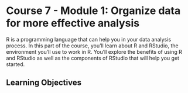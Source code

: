 # Course 7 - Module 1: Organize data for more effective analysis

R is a programming language that can help you in your data analysis process. In this part of the course, you’ll learn about R and RStudio, the environment you’ll use to work in R. You’ll explore the benefits of using R and RStudio as well as the components of RStudio that will help you get started.

## Learning Objectives
